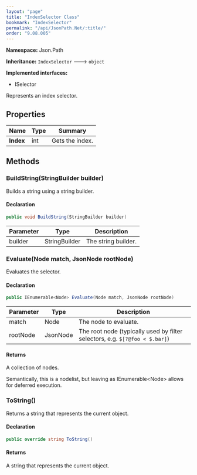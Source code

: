 ```yaml
---
layout: "page"
title: "IndexSelector Class"
bookmark: "IndexSelector"
permalink: "/api/JsonPath.Net/:title/"
order: "9.08.005"
---
```

**Namespace:** Json.Path

**Inheritance:**
`IndexSelector`
 🡒 
`object`

**Implemented interfaces:**

- ISelector

Represents an index selector.

## Properties

| Name | Type | Summary |
|---|---|---|
| **Index** | int | Gets the index. |

## Methods

### BuildString(StringBuilder builder)

Builds a string using a string builder.

#### Declaration

```c#
public void BuildString(StringBuilder builder)
```

| Parameter | Type | Description |
|---|---|---|
| builder | StringBuilder | The string builder. |


### Evaluate(Node match, JsonNode rootNode)

Evaluates the selector.

#### Declaration

```c#
public IEnumerable<Node> Evaluate(Node match, JsonNode rootNode)
```

| Parameter | Type | Description |
|---|---|---|
| match | Node | The node to evaluate. |
| rootNode | JsonNode | The root node (typically used by filter selectors, e.g. `$[?@foo < $.bar]`) |


#### Returns

A collection of nodes.
            
Semantically, this is a nodelist, but leaving as IEnumerable&lt;Node&gt; allows for deferred execution.

### ToString()

Returns a string that represents the current object.

#### Declaration

```c#
public override string ToString()
```


#### Returns

A string that represents the current object.

